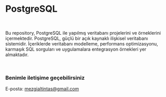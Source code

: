 # PostgreSQL
<br>
<p>
  Bu repository, PostgreSQL ile yapılmış veritabanı projelerini ve örneklerini içermektedir. 
  PostgreSQL, güçlü bir açık kaynaklı ilişkisel veritabanı sistemidir. 
  İçeriklerde veritabanı modelleme, performans optimizasyonu, karmaşık SQL sorguları ve uygulamalara entegrasyon örnekleri yer almaktadır.
  
</p> <br>

### Benimle iletişime geçebilirsiniz
E-posta: mezgialtintas@gmail.com
